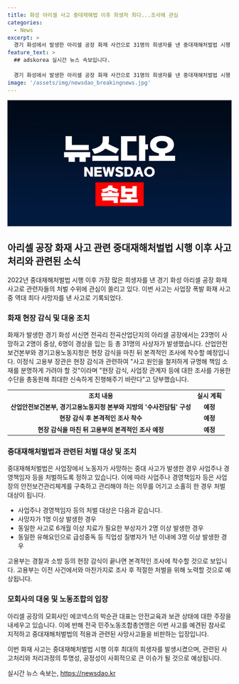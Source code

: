 ```yaml
---
title: 화성 아리셀 사고 중대재해법 이후 희생자 최다...조사에 관심
categories:
  - News
excerpt: >
  경기 화성에서 발생한 아리셀 공장 화재 사건으로 31명의 희생자를 낸 중대재해처벌법 시행 이후 최다 사상자 사고로 이목이 쏠린다. 사고의 원인과 관련자들의 처벌 수위에 관심이 모이는 가운데, 고용부는 신속한 조사를 약속하며 중대재해법에 따른 엄중한 조치를 촉구했다. 사고에 대한 조사는 물론, 안전보건관리체계의 구축과 이행에 관한 조치 의무의 어기거나 소홀히 한 경우에 대한 처벌이 예상된다. 민주노총은 사업장 안전무책임과 중대재해의 부실한 수사, 기소, 처벌을 비판하며 실태가 반복된다고 지적했다.
feature_text: >
  ## adskorea 실시간 뉴스 속보입니다.

  경기 화성에서 발생한 아리셀 공장 화재 사건으로 31명의 희생자를 낸 중대재해처벌법 시행 이후 최다 사상자 사고로 이목이 쏠린다. 사고의 원인과 관련자들의 처벌 수위에 관심이 모이는 가운데, 고용부는 신속한 조사를 약속하며 중대재해법에 따른 엄중한 조치를 촉구했다. 사고에 대한 조사는 물론, 안전보건관리체계의 구축과 이행에 관한 조치 의무의 어기거나 소홀히 한 경우에 대한 처벌이 예상된다. 민주노총은 사업장 안전무책임과 중대재해의 부실한 수사, 기소, 처벌을 비판하며 실태가 반복된다고 지적했다.
image: '/assets/img/newsdao_breakingnews.jpg'
---
```


<p><img src="/assets/img/newsdao_breakingnews.jpg" alt="adskorea 속보" /></p>

<h2 data-ke-size="size26">아리셀 공장 화재 사고 관련 중대재해처벌법 시행 이후 사고처리와 관련된 소식</h2>

<p data-ke-size="size16">2022년 중대재해처벌법 시행 이후 가장 많은 희생자를 낸 경기 화성 아리셀 공장 화재 사고로 관련자들의 처벌 수위에 관심이 쏠리고 있다. 이번 사고는 사업장 폭발 화재 사고 중 역대 최다 사망자를 낸 사고로 기록되었다.</p>

<h3>화재 현장 감식 및 대응 조치</h3>

<p data-ke-size="size16">화재가 발생한 경기 화성 서신면 전곡리 전곡산업단지의 아리셀 공장에서는 23명이 사망하고 2명이 중상, 6명이 경상을 입는 등 총 31명의 사상자가 발생했습니다. 산업안전보건본부와 경기고용노동지청은 현장 감식을 마친 뒤 본격적인 조사에 착수할 예정입니다. 이정식 고용부 장관은 현장 감식과 관련하여 "사고 원인을 철저하게 규명해 책임 소재를 분명하게 가려야 할 것"이라며 "현장 감식, 사업장 관계자 등에 대한 조사를 가용한 수단을 총동원해 최대한 신속하게 진행해주기 바란다"고 당부했습니다.</p>

<table>
<tbody>
<tr>
<td style="text-align: center; height: 17px;"><b>조치 내용</b></td>
<td style="text-align: center; height: 17px;"><b>실시 계획</b></td>
</tr>
<tr>
<td style="text-align: center; height: 17px;"><b>산업안전보건본부, 경기고용노동지청 본부와 지방의 '수사전담팀' 구성</b></td>
<td style="text-align: center; height: 17px;"><b>예정</b></td>
</tr>
<tr>
<td style="text-align: center; height: 17px;"><b>현장 감식 후 본격적인 조사 착수</b></td>
<td style="text-align: center; height: 17px;"><b>예정</b></td>
</tr>
<tr>
<td style="text-align: center; height: 17px;"><b>현장 감식을 마친 뒤 고용부의 본격적인 조사 예정</b></td>
<td style="text-align: center; height: 17px;"><b>예정</b></td>
</tr>
</tbody>
</table>

<h3>중대재해처벌법과 관련된 처벌 대상 및 조치</h3>

<p data-ke-size="size16">중대재해처벌법은 사업장에서 노동자가 사망하는 중대 사고가 발생한 경우 사업주나 경영책임자 등을 처벌하도록 정하고 있습니다. 이에 따라 사업주나 경영책임자 등은 사업장의 안전보건관리체계를 구축하고 관리해야 하는 의무를 어기고 소홀히 한 경우 처벌 대상이 됩니다.</p>

<ul>
<li>사업주나 경영책임자 등의 처벌 대상은 다음과 같습니다.</li>
<li>사망자가 1명 이상 발생한 경우</li>
<li>동일한 사고로 6개월 이상 치료가 필요한 부상자가 2명 이상 발생한 경우</li>
<li>동일한 유해요인으로 급성중독 등 직업성 질병자가 1년 이내에 3명 이상 발생한 경우</li>
</ul>

<p data-ke-size="size16">고용부는 경찰과 소방 등의 현장 감식이 끝나면 본격적인 조사에 착수할 것으로 보입니다. 고용부는 이전 사건에서와 마찬가지로 조사 후 적절한 처벌을 위해 노력할 것으로 예상됩니다.</p>

<h3>모회사의 대응 및 노동조합의 입장</h3>

<p data-ke-size="size16">아리셀 공장의 모회사인 에코넥스의 박순관 대표는 안전교육과 보관 상태에 대한 주장을 내세우고 있습니다. 이에 반해 전국 민주노동조합총연맹은 이번 사고를 예견된 참사로 지적하고 중대재해처벌법의 적용과 관련된 사망사고들을 비판하는 입장입니다.</p>

<p data-ke-size="size16">이번 화재 사고는 중대재해처벌법 시행 이후 최대의 희생자를 발생시켰으며, 관련된 사고처리와 처리과정의 투명성, 공정성이 사회적으로 큰 이슈가 될 것으로 예상됩니다.</p>
실시간 뉴스 속보는, <a href="https://newsdao.kr" rel="dofollow">https://newsdao.kr</a>


